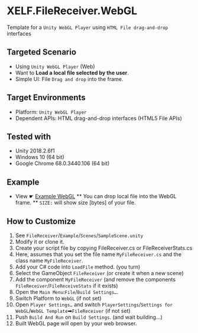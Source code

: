 # XELF.FileReceiver.WebGL
Template for a `Unity WebGL Player` using `HTML File drag-and-drop` interfaces

## Targeted Scenario

* Using `Unity WebGL Player` (Web)
* Want to **Load a local file selected by the user**.
* Simple UI: File `Drag and drop` into the frame.

## Target Environments

* Platform: `Unity WebGL Player`
* Dependent APIs: HTML drag-and-drop interfaces (HTML5 File APIs)

## Tested with

* Unity 2018.2.6f1
* Windows 10 (64 bit)
* Google Chrome 68.0.3440.106 (64 bit)

## Example

* View ☛ [Example WebGL](https://xelfia.github.io/XELF.FileReceiver.WebGL)
** You can drop local file into the WebGL frame.
** `SIZE:` will show size [bytes] of your file.

## How to Customize

1. See `FileReceiver`/`Example`/`Scenes`/`SampleScene.unity`
2. Modify it or clone it.
3. Create your script file by copying FileReceiver.cs or FileReceiverStats.cs
4. Here, assumes that you set the file name `MyFileReceiver.cs` and the class name `MyFileReceiver`. 
5. Add your C# code into `LoadFile` method. (you turn)
6. Select the GameObject `FileReceiver` (or create it when a new scene)
7. Add the component `MyFileReceiver` (and remove the components `FileReceiver`/`FileReceiveStats` if it exists)
8. Open the `Main Menu`:`File`/`Build Settings…`.
9. Switch Platform to `WebGL` (if not set)
10. Open `Player Settings…` and switch `PlayerSettings`/`Settings for WebGL`/`WebGL Template`➡`FileReceiver` (if not set)
10. Push `Build And Run` on `Build Settings`. (and wait building…)
11. Built WebGL page will open by your web browser.


